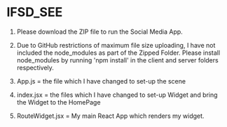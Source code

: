 # IFSD_SEE

1. Please download the ZIP file to run the Social Media App.

2. Due to GitHub restrictions of maximum file size uploading, I have not included the node_modules as part of the Zipped Folder. Please install node_modules by running 'npm install' in the client and server folders respectively. 

3. App.js = the file which I have changed to set-up the scene

4. index.jsx = the files which I have changed to set-up Widget and bring the Widget to the HomePage

5. RouteWidget.jsx = My main React App which renders my widget.
